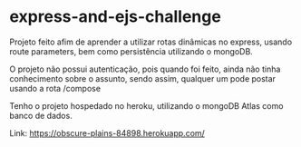 # express-and-ejs-challenge
Projeto feito afim de aprender a utilizar rotas dinâmicas no express, usando route parameters, bem como persistência utilizando o mongoDB.

O projeto não possui autenticação, pois quando foi feito, ainda não tinha conhecimento sobre o assunto, sendo assim, qualquer um pode postar usando a rota /compose

Tenho o projeto hospedado no heroku, utilizando o mongoDB Atlas como banco de dados.

Link: https://obscure-plains-84898.herokuapp.com/
